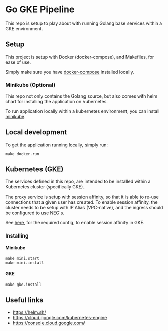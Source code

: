 # Go GKE Pipeline

This repo is setup to play about with running Golang base services within a GKE environment.

## Setup

This project is setup with Docker (docker-compose), and Makefiles, for ease of use.

Simply make sure you have [docker-compose](https://docs.docker.com/compose/install/) installed locally.

### Minikube (Optional)

This repo not only contains the Golang source, but also comes with helm chart for installing the application on kubernetes.

To run application locally within a kubernetes environment, you can install [minikube](https://minikube.sigs.k8s.io/docs/start/).

## Local development

To get the application running locally, simply run:


    make docker.run

## Kubernetes (GKE)

The services defined in this repo, are intended to be installed within a Kubernetes cluster (specifically GKE).

The proxy service is setup with session affinity, so that it is able to re-use connections that a given user has created.
To enable session affinity, the cluster needs to be setup with IP Alias (VPC-native), and the ingress should be configured to use NEG's.

See [here](https://cloud.google.com/kubernetes-engine/docs/how-to/ingress-features#session_affinity), for the required config, to enable session affinity in GKE.

### Installing

#### Minikube

    make mini.start
    make mini.install

#### GKE

    make gke.install


## Useful links

* https://helm.sh/
* https://cloud.google.com/kubernetes-engine
* https://console.cloud.google.com/
